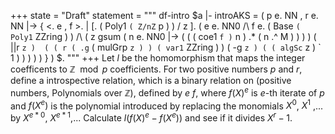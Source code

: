 +++
state = "Draft"
statement = """
df-intro $a |- introAKS = ( p e. NN , r e. NN |-> 
  { <. e , f >. | [. ( Poly1 ` ( Z/nZ ` p ) ) / z ]. ( e e. NN0 /\\ f e. ( Base ` ( Poly1 ` ZZring ) )
    /\\ ( z gsum ( n e. NN0 |-> ( ( ( coe1 ` f ) ` n ) .* ( n .^ M ) ) ) )
        ( ||r ` z ) 
        ( ( r ( .g ` ( mulGrp ` z ) ) ( var1 ` ZZring ) ) ( -g ` z ) ( ( algSc ` z ) ` 1 ) ) ) )
    ) } ) $.
"""
+++
Let $l$ be the homomorphism that maps the integer coefficents to $\mathbb{Z}\mod{p}$ coefficients.
For two positive numbers $p$ and $r$, define a introspective relation, which is a binary relation 
on (positive numbers, Polynomials over $\mathbb{Z}$), defined by
$e ~ f$, 
where $f(X)^e$ is $e$-th iterate of $p$ and
$f(X^e)$ is the polynomial introduced by replacing the monomials $X^0$, $X^1$ ,... by $X^{e*0}$, $X^{e*1}$,...
Calculate $l(f(X)^e-f(X^e))$ and see if it divides $X^r-1$.
